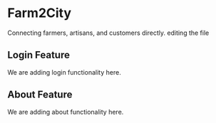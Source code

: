 # Farm2City
Connecting farmers, artisans, and customers directly.
editing the file
## Login Feature
We are adding login functionality here.
## About Feature
We are adding about functionality here.

